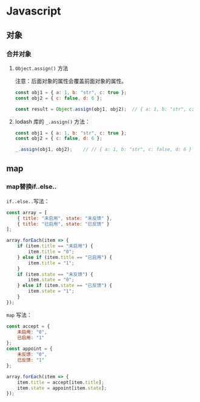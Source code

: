 # Javascript

## 对象

### 合并对象

1. `Object.assign()` 方法

   注意：后面对象的属性会覆盖前面对象的属性。

   ```js
   const obj1 = { a: 1, b: "str", c: true };
   const obj2 = { c: false, d: 6 };
   
   const result = Object.assign(obj1, obj2);  // { a: 1, b: "str", c: false, d: 6 }
   ```

2. lodash 库的 `_.assign()` 方法：

   ```js
   const obj1 = { a: 1, b: "str", c: true };
   const obj2 = { c: false, d: 6 };
   
   _.assign(obj1, obj2);	// // { a: 1, b: "str", c: false, d: 6 }
   ```

   



## map

### map替换if..else..

`if..else..`写法：

```js
const array = [
    { title: "未启用", state: "未反馈" },
    { title: "已启用", state: "已反馈" }
];

array.forEach(item => {
    if (item.title == "未启用") {
        item.title = "0";
    } else if (item.title == "已启用") {
        item.title = "1";
    }
    if (item.state == "未反馈") {
        item.state = "0";
    } else if (item.state == "已反馈") {
        item.state = "1";
    }
});
```

`map` 写法：

```js
const accept = {
    未启用: "0",
    已启用: "1"
};
const appoint = {
    未反馈: "0",
    已反馈: "1"
};

array.forEach(item => {
    item.title = accept[item.title];
    item.state = appoint[item.state];
});
```












